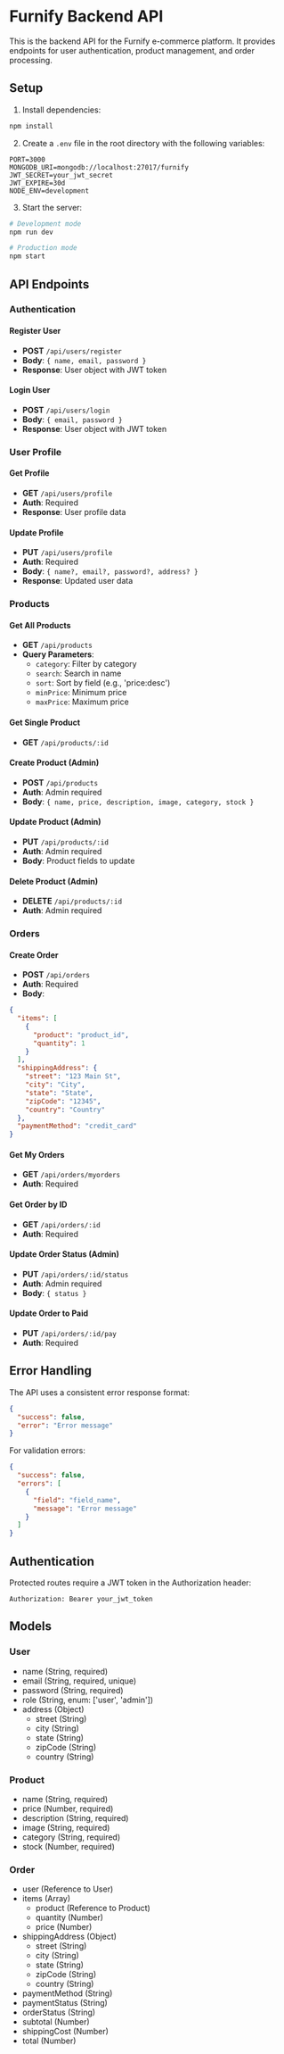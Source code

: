 # Furnify Backend API

This is the backend API for the Furnify e-commerce platform. It provides endpoints for user authentication, product management, and order processing.

## Setup

1. Install dependencies:
```bash
npm install
```

2. Create a `.env` file in the root directory with the following variables:
```
PORT=3000
MONGODB_URI=mongodb://localhost:27017/furnify
JWT_SECRET=your_jwt_secret
JWT_EXPIRE=30d
NODE_ENV=development
```

3. Start the server:
```bash
# Development mode
npm run dev

# Production mode
npm start
```

## API Endpoints

### Authentication

#### Register User
- **POST** `/api/users/register`
- **Body**: `{ name, email, password }`
- **Response**: User object with JWT token

#### Login User
- **POST** `/api/users/login`
- **Body**: `{ email, password }`
- **Response**: User object with JWT token

### User Profile

#### Get Profile
- **GET** `/api/users/profile`
- **Auth**: Required
- **Response**: User profile data

#### Update Profile
- **PUT** `/api/users/profile`
- **Auth**: Required
- **Body**: `{ name?, email?, password?, address? }`
- **Response**: Updated user data

### Products

#### Get All Products
- **GET** `/api/products`
- **Query Parameters**: 
  - `category`: Filter by category
  - `search`: Search in name
  - `sort`: Sort by field (e.g., 'price:desc')
  - `minPrice`: Minimum price
  - `maxPrice`: Maximum price

#### Get Single Product
- **GET** `/api/products/:id`

#### Create Product (Admin)
- **POST** `/api/products`
- **Auth**: Admin required
- **Body**: `{ name, price, description, image, category, stock }`

#### Update Product (Admin)
- **PUT** `/api/products/:id`
- **Auth**: Admin required
- **Body**: Product fields to update

#### Delete Product (Admin)
- **DELETE** `/api/products/:id`
- **Auth**: Admin required

### Orders

#### Create Order
- **POST** `/api/orders`
- **Auth**: Required
- **Body**: 
```json
{
  "items": [
    {
      "product": "product_id",
      "quantity": 1
    }
  ],
  "shippingAddress": {
    "street": "123 Main St",
    "city": "City",
    "state": "State",
    "zipCode": "12345",
    "country": "Country"
  },
  "paymentMethod": "credit_card"
}
```

#### Get My Orders
- **GET** `/api/orders/myorders`
- **Auth**: Required

#### Get Order by ID
- **GET** `/api/orders/:id`
- **Auth**: Required

#### Update Order Status (Admin)
- **PUT** `/api/orders/:id/status`
- **Auth**: Admin required
- **Body**: `{ status }`

#### Update Order to Paid
- **PUT** `/api/orders/:id/pay`
- **Auth**: Required

## Error Handling

The API uses a consistent error response format:
```json
{
  "success": false,
  "error": "Error message"
}
```

For validation errors:
```json
{
  "success": false,
  "errors": [
    {
      "field": "field_name",
      "message": "Error message"
    }
  ]
}
```

## Authentication

Protected routes require a JWT token in the Authorization header:
```
Authorization: Bearer your_jwt_token
```

## Models

### User
- name (String, required)
- email (String, required, unique)
- password (String, required)
- role (String, enum: ['user', 'admin'])
- address (Object)
  - street (String)
  - city (String)
  - state (String)
  - zipCode (String)
  - country (String)

### Product
- name (String, required)
- price (Number, required)
- description (String, required)
- image (String, required)
- category (String, required)
- stock (Number, required)

### Order
- user (Reference to User)
- items (Array)
  - product (Reference to Product)
  - quantity (Number)
  - price (Number)
- shippingAddress (Object)
  - street (String)
  - city (String)
  - state (String)
  - zipCode (String)
  - country (String)
- paymentMethod (String)
- paymentStatus (String)
- orderStatus (String)
- subtotal (Number)
- shippingCost (Number)
- total (Number) 